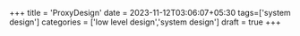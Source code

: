 +++
title = 'ProxyDesign'
date = 2023-11-12T03:06:07+05:30
tags=['system design']
categories = ['low level design','system design']
draft = true
+++
